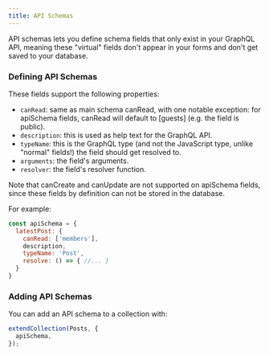 ```yaml
---
title: API Schemas
---
```


API schemas lets you define schema fields that only exist in your GraphQL API, meaning these "virtual" fields don't appear in your forms and don't get saved to your database.

### Defining API Schemas

These fields support the following properties: 

- `canRead`: same as main schema canRead, with one notable exception: for apiSchema fields, canRead will default to [guests] (e.g. the field is public).
- `description`: this is used as help text for the GraphQL API. 
- `typeName`: this is the GraphQL type (and not the JavaScript type, unlike "normal" fields!) the field should get resolved to.
- `arguments`: the field's arguments. 
- `resolver`: the field's resolver function.

Note that canCreate and canUpdate are not supported on apiSchema fields, since these fields by definition can not be stored in the database.

For example:

```js
const apiSchema = {
  latestPost: {
    canRead: ['members'],
    description,
    typeName: 'Post',
    resolve: () => { //... }
  }
}
```

### Adding API Schemas

You can add an API schema to a collection with:

```js
extendCollection(Posts, {
  apiSchema,
});
```